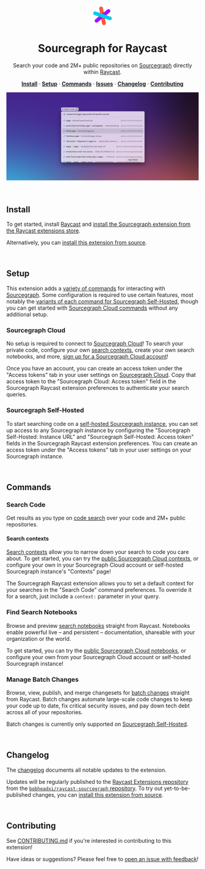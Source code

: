 <br />

<p align="center">
  <img src="https://github.com/bobheadxi/raycast-sourcegraph/blob/main/assets/command-icon.png?raw=true" alt="sourcegraph" width="52px" />
</p>

<h1 align="center">
  Sourcegraph for Raycast
</h1>

<p align="center">
  Search your code and 2M+ public repositories on <a href="https://about.sourcegraph.com">Sourcegraph</a> directly within <a href="https://www.raycast.com">Raycast</a>.
</p>

<p align="center">
  <a href="#install"><strong>Install</strong></a> · 
  <a href="#setup"><strong>Setup</strong></a> · 
  <a href="#commands"><strong>Commands</strong></a> · 
  <a href="https://github.com/bobheadxi/raycast-sourcegraph/issues"><strong>Issues</strong></a> · 
  <a href="#changelog"><strong>Changelog</strong></a> · 
  <a href="#contributing"><strong>Contributing</strong></a>
</p>

<p align="center">
  <img src="https://github.com/bobheadxi/raycast-sourcegraph/blob/main/assets/demo.png?raw=true" alt="demo" />
</p>

<br />

## Install

To get started, install [Raycast](https://www.raycast.com/) and [install the Sourcegraph extension from the Raycast extensions store](https://www.raycast.com/bobheadxi/sourcegraph).

Alternatively, you can [install this extension from source](./CONTRIBUTING.md).

<br />

## Setup

This extension adds a [variety of commands](#commands) for interacting with [Sourcegraph](https://about.sourcegraph.com).
Some configuration is required to use certain features, most notably the [variants of each command for Sourcegraph Self-Hosted](#sourcegraph-self-hosted), though you can get started with [Sourcegraph Cloud commands](#sourcegraph-cloud) without any additional setup.

### Sourcegraph Cloud

No setup is required to connect to [Sourcegraph Cloud](https://sourcegraph.com/search)!
To search your private code, configure your own [search contexts](#search-contexts), create your own search notebooks, and more, [sign up for a Sourcegraph Cloud account](https://sourcegraph.com/sign-up)!

Once you have an account, you can create an access token under the "Access tokens" tab in your user settings on [Sourcegraph Cloud](https://sourcegraph.com).
Copy that access token to the "Sourcegraph Cloud: Access token" field in the Sourcegraph Raycast extension preferences to authenticate your search queries.

### Sourcegraph Self-Hosted

To start searching code on a [self-hosted Sourcegraph instance](https://docs.sourcegraph.com/admin/install), you can set up access to any Sourcegraph instance by configuring the "Sourcegraph Self-Hosted: Instance URL" and "Sourcegraph Self-Hosted: Access token" fields in the Sourcegraph Raycast extension preferences.
You can create an access token under the "Access tokens" tab in your user settings on your Sourcegraph instance.

<br />

## Commands

### Search Code

Get results as you type on [code search](https://about.sourcegraph.com/code-search) over your code and 2M+ public repositories.

#### Search contexts

[Search contexts](https://docs.sourcegraph.com/code_search/explanations/features#search-contexts) allow you to narrow down your search to code you care about.
To get started, you can try the [public Sourcegraph Cloud contexts](https://sourcegraph.com/contexts), or configure your own in your Sourcegraph Cloud account or self-hosted Sourcegraph instance's "Contexts" page!

The Sourcegraph Raycast extension allows you to set a default context for your searches in the "Search Code" command preferences.
To override it for a search, just include a `context:` parameter in your query.

### Find Search Notebooks

Browse and preview [search notebooks](https://docs.sourcegraph.com/notebooks) straight from Raycast.
Notebooks enable powerful live – and persistent – documentation, shareable with your organization or the world.

To get started, you can try the [public Sourcegraph Cloud notebooks](https://sourcegraph.com/notebooks?tab=explore), or configure your own from your Sourcegraph Cloud account or self-hosted Sourcegraph instance!

### Manage Batch Changes

Browse, view, publish, and merge changesets for [batch changes](https://about.sourcegraph.com/batch-changes) straight from Raycast.
Batch changes automate large-scale code changes to keep your code up to date, fix critical security issues, and pay down tech debt across all of your repositories.

Batch changes is currently only supported on [Sourcegraph Self-Hosted](#sourcegraph-self-hosted).

<br />

## Changelog

The [changelog](CHANGELOG.md) documents all notable updates to the extension.

Updates will be regularly published to the [Raycast Extensions repository](https://github.com/raycast/extensions) from the [`bobheadxi/raycast-sourcegraph` repository](https://github.com/bobheadxi/raycast-sourcegraph).
To try out yet-to-be-published changes, you can [install this extension from source](./CHANGELOG.md).

<br />

## Contributing

See [CONTRIBUTING.md](CONTRIBUTING.md) if you're interested in contributing to this extension!

Have ideas or suggestions? Please feel free to [open an issue with feedback](https://github.com/bobheadxi/raycast-sourcegraph/issues)!

<br />
